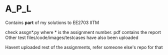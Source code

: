 # A_P_L
Contains **part** of my solutions to EE2703 IITM

check assgn*.py where * is the assignment number.
pdf contains the report
Other test files/code/images/testcases have also been uploaded

Havent uploaded rest of the assignments, refer someone else's repo for that
